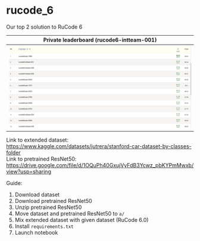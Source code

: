 # rucode_6
Our top 2 solution to RuCode 6

Private leaderboard  (rucode6-intteam-001)|
:----------------------------------------:|
![alt text](private.jpg)                  |

Link to extended dataset: https://www.kaggle.com/datasets/jutrera/stanford-car-dataset-by-classes-folder </br>
Link to pretrained ResNet50: https://drive.google.com/file/d/1OQuPh40GxujVyFdB3Ycwz_pbKYPmMwxb/view?usp=sharing

Guide:
1. Download dataset
2. Download pretrained ResNet50
3. Unzip pretrained ResNet50
4. Move dataset and pretrained ResNet50 to ```a/```
5. Mix extended dataset with given dataset (RuCode 6.0)
6. Install ```requirements.txt```
7. Launch notebook

